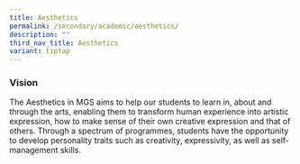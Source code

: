 ```yaml
---
title: Aesthetics
permalink: /secondary/academic/aesthetics/
description: ""
third_nav_title: Aesthetics
variant: tiptap
---
```

<h3>Vision</h3><p>The Aesthetics in MGS aims to help our students to learn in, about and through the arts, enabling them to transform human experience into artistic expression, how to make sense of their own creative expression and that of others. Through a spectrum of programmes, students have the opportunity to develop personality traits such as creativity, expressivity, as well as self-management skills.</p>